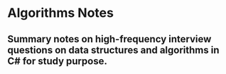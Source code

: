 # Algorithms Notes
## Summary notes on high-frequency interview questions on data structures and algorithms in C# for study purpose.
